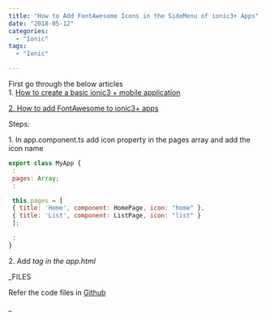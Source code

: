 ```yaml
---
title: "How to Add FontAwesome Icons in the SideMenu of ionic3+ Apps"
date: "2018-05-12"
categories: 
  - "Ionic"
tags: 
  - "Ionic"

---
```


First go through the below articles  
1\. [How to create a basic ionic3 + mobile application](http://nagvbt.blogspot.com/2018/02/how-to-create-basic-ionic3-mobile.html)  

[2\. How to add FontAwesome to ionic3+ apps](http://nagvbt.blogspot.com/2018/04/how-to-add-fontawesome-to-ionic3-apps.html)

  

Steps:

1\. In app.component.ts add icon property in the pages array and add the icon name 
```js
export class MyApp {
 :
 pages: Array;
 :

 this.pages = [
 { title: 'Home', component: HomePage, icon: "home" },
 { title: 'List', component: ListPage, icon: "list" }
 ];

 :
}
 ``` 

2\. Add _tag in the app.html_

_FILES  

Refer the code files in [Github](https://github.com/nagvbt/IonicTemplate/commit/c5db580b97e1385728490facbe46c7823d422dfa)

_
